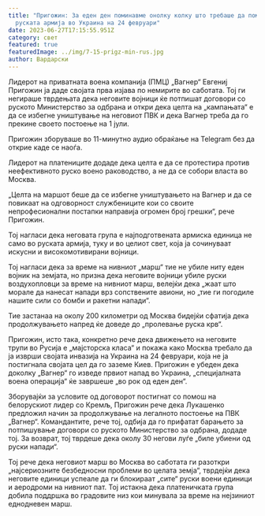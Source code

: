 ```yaml
---
title: "Пригожин: За еден ден поминавме онолку колку што требаше да помине
  руската армија во Украина на 24 февруари"
date: 2023-06-27T17:15:55.951Z
category: свет
featured: true
featuredImage: ../img/7-15-prigz-min-rus.jpg
author: Вардарски
---
```

Лидерот на приватната воена компанија (ПМЦ) „Вагнер“ Евгениј Пригожин ја даде својата прва изјава по немирите во саботата. Тој ги негираше тврдењата дека неговите војници ќе потпишат договори со руското Министерство за одбрана и откри дека целта на „кампањата“ е да се избегне уништување на неговиот ПВК и дека Вагнер треба да го прекине своето постоење на 1 јули.

Пригожин зборуваше во 11-минутно аудио обраќање на Telegram без да открие каде се наоѓа.

Лидерот на платениците додаде дека целта е да се протестира против неефективното руско воено раководство, а не да се собори власта во Москва.

„Целта на маршот беше да се избегне уништувањето на Вагнер и да се повикаат на одговорност службениците кои со своите непрофесионални постапки направија огромен број грешки“, рече Пригожин.

Тој нагласи дека неговата група е најподготвената армиска единица не само во руската армија, туку и во целиот свет, која ја сочинуваат искусни и високомотивирани војници.

Тој нагласи дека за време на нивниот „марш“ тие не убиле ниту еден војник на земјата, но призна дека неговите војници убиле руски воздухопловци за време на нивниот марш, велејќи дека „жаат што морале да нанесат напади врз сопствените авиони, но „тие ги погодиле нашите сили со бомби и ракетни напади“.

Тие застанаа на околу 200 километри од Москва бидејќи сфатија дека продолжувањето напред ќе доведе до „пролевање руска крв“.

Пригожин, исто така, конкретно рече дека движењето на неговите трупи во Русија е „мајсторска класа“ и покажа како Москва требало да ја изврши својата инвазија на Украина на 24 февруари, која не ја постигнала својата цел да го заземе Киев. Пригожин е убеден дека доколку „Вагнер“ го изведе првиот напад во Украина, „специјалната воена операција“ ќе завршеше „во рок од еден ден“.

Зборувајќи за условите од договорот постигнат со помош на белорускиот лидер со Кремљ, Пригожин рече дека Лукашенко предложил начин за продолжување на легалното постоење на ПВК „Вагнер“. Командантите, рече тој, одбија да го прифатат барањето за потпишување договори со руското Министерство за одбрана, додаде тој. За возврат, тој тврдеше дека околу 30 негови луѓе „биле убиени од руски напади“.

Тој рече дека неговиот марш во Москва во саботата ги разоткри „најсериозните безбедносни проблеми во целата земја“, тврдејќи дека неговите единици успеале да ги блокираат „сите“ руски воени единици и аеродроми на нивниот пат. Тој истакна дека платеничката група добила поддршка во градовите низ кои минувала за време на нејзиниот еднодневен марш.